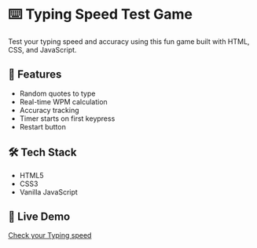 # ⌨️ Typing Speed Test Game

Test your typing speed and accuracy using this fun game built with HTML, CSS, and JavaScript.

## 🚀 Features
- Random quotes to type
- Real-time WPM calculation
- Accuracy tracking
- Timer starts on first keypress
- Restart button

## 🛠️ Tech Stack
- HTML5
- CSS3
- Vanilla JavaScript

## 🔗 Live Demo
[Check your Typing speed](https://AdithyaDarga.github.io/typing-speed-test/)
